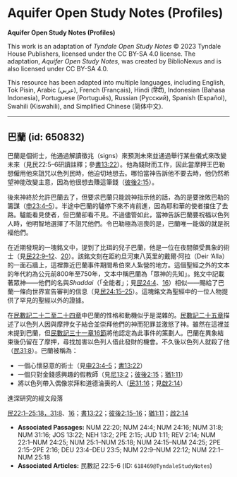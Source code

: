 # Aquifer Open Study Notes (Profiles)

**Aquifer Open Study Notes (Profiles)**

This work is an adaptation of *Tyndale Open Study Notes* © 2023 Tyndale House Publishers, licensed under the CC BY\-SA 4\.0 license. The adaptation, *Aquifer Open Study Notes*, was created by BiblioNexus and is also licensed under CC BY\-SA 4\.0\.

This resource has been adapted into multiple languages, including English, Tok Pisin, Arabic (عربي), French (Français), Hindi (हिंदी), Indonesian (Bahasa Indonesia), Portuguese (Português), Russian (Русский), Spanish (Español), Swahili (Kiswahili), and Simplified Chinese (简体中文).



--------------------------------

## 巴蘭 (id: 650832)

巴蘭是個術士，他通過解讀徵兆（signs）來預測未來並通過舉行某些儀式來改變未來（見民22:5–6研讀註釋；參[書13:22](https://ref.ly/Josh13:22)）。他為錢財而工作，因此當摩押王巴勒想僱用他來詛咒以色列民時，他迫切地想去。哪怕當神告訴他不要去時，他仍然希望神能改變主意，因為他很想去賺這筆錢（[彼後2:15](https://ref.ly/2Pet2:15)）。

後來神終於允許巴蘭去了，但要求巴蘭只能說神指示他的話，為的是要挫敗巴勒的籌謀（[申23:4–5](https://ref.ly/Deut23:4-Deut23:5)）。半途中巴蘭的驢停下來不肯前進，因為耶和華的使者擋住了去路。驢能看見使者，但巴蘭卻看不見。不過儘管如此，當神告訴巴蘭要祝福以色列人時，他明智地選擇了不詛咒他們。令巴勒極為沮喪的是，巴蘭唯一能做的就是祝福他們。

在近期發現的一塊銘文中，提到了比珥的兒子巴蘭，他是一位在夜間領受異象的術士（見[民22:9–12](https://ref.ly/Num22:9-Num22:12)、[20](https://ref.ly/Num22:20)）。該銘文刻在距約旦河東八英里的戴爾·阿拉（Deir ‘Alla）的一面石牆上，這裡靠近巴蘭事件期間希伯來人紮營的地方。這個聖經之外的文本的年代約為公元前800年至750年，文本中稱巴蘭為「眾神的先知」。銘文中記載著眾神——他們的名與*Shaddai*（「全能者」；見[民24:4](https://ref.ly/Num24:4)、[16](https://ref.ly/Num24:16)）相似——賜給了巴蘭一條向世界宣告審判的信息（見[民24:15–25](https://ref.ly/Num24:15-Num24:25)）。這塊銘文為聖經中的一位人物提供了罕見的聖經以外的證據。

在[民數記二十二至二十四章](https://ref.ly/Num22:1-Num24:25)中巴蘭的性格和動機似乎是混雜的。[民數記二十五章](https://ref.ly/Num25:1-Num25:18)描述了以色列人因與摩押女子結合並崇拜他們的神而犯罪並激怒了神。雖然在這裡並未提到巴蘭，但[民數記三十一章16節](https://ref.ly/Num31:16)將他認定為此事件的策劃人。巴蘭在異象結束後仍留在了摩押，尋找加害以色列人借此發財的機會。不久後以色列人就殺了他（[民31:8](https://ref.ly/Num31:8)）。巴蘭被稱為：

* 一個心懷惡意的術士（見[申23:4–5](https://ref.ly/Deut23:4-Deut23:5)；[書13:22](https://ref.ly/Josh13:22)）
* 一個只對金錢感興趣的假教師（見[尼13:2](https://ref.ly/Neh13:2)；[彼後2:15](https://ref.ly/2Pet2:15)；[猶1:11](https://ref.ly/Jude1:11)）
* 將以色列帶入偶像崇拜和道德淪喪的人（[民31:16](https://ref.ly/Num31:16)；見[啟2:14](https://ref.ly/Rev2:14)）

進深研究的經文段落

[民22:1–25:18，](https://ref.ly/Num22:1-Num25:18)[31:8](https://ref.ly/Num31:8)、[16](https://ref.ly/Num31:16)；[書13:22](https://ref.ly/Josh13:22)；[彼後2:15–16](https://ref.ly/2Pet2:15-2Pet2:16)；[猶1:11](https://ref.ly/Jude1:11)；[啟2:14](https://ref.ly/Rev2:14)

* **Associated Passages:** NUM 22:20; NUM 24:4; NUM 24:16; NUM 31:8; NUM 31:16; JOS 13:22; NEH 13:2; 2PE 2:15; JUD 1:11; REV 2:14; NUM 22:1–NUM 24:25; NUM 25:1–NUM 25:18; NUM 24:15–NUM 24:25; 2PE 2:15–2PE 2:16; DEU 23:4–DEU 23:5; NUM 22:9–NUM 22:12; NUM 22:1–NUM 25:18
* **Associated Articles:** 民數記 22:5-6 (ID: `618469@TyndaleStudyNotes`)

